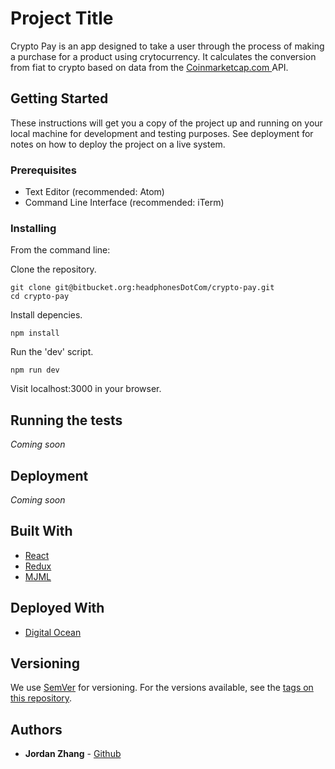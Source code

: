 # Project Title

Crypto Pay is an app designed to take a user through the process of making a purchase for a product using crytocurrency. It calculates the conversion from fiat to crypto based on data from the [Coinmarketcap.com ](http://coinmarketcap.com) API.

## Getting Started

These instructions will get you a copy of the project up and running on your local machine for development and testing purposes. See deployment for notes on how to deploy the project on a live system.

### Prerequisites

* Text Editor (recommended: Atom)
* Command Line Interface (recommended: iTerm)

### Installing

From the command line:

Clone the repository.

```
git clone git@bitbucket.org:headphonesDotCom/crypto-pay.git
cd crypto-pay
```

Install depencies.

```
npm install
```

Run the 'dev' script.

```
npm run dev
```

Visit localhost:3000 in your browser.

## Running the tests

_Coming soon_

## Deployment

_Coming soon_

## Built With

* [React](http://reactjs.org)
* [Redux](http://redux.js.org)
* [MJML](http://mjml.io)

## Deployed With

* [Digital Ocean](http://digitalocean.com)

## Versioning

We use [SemVer](http://semver.org/) for versioning. For the versions available, see the [tags on this repository](https://github.com/your/project/tags).

## Authors

* **Jordan Zhang** - [Github](https://github.com/jzhang729)
